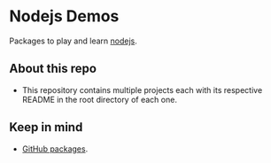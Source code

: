 # Nodejs Demos

Packages to play and learn [nodejs](https://nodejs.org/).

## About this repo

- This repository contains multiple projects each with its respective README in the root directory of each one.

## Keep in mind

- [GitHub packages](https://docs.github.com/es/packages/guides/configuring-npm-for-use-with-github-packages).
